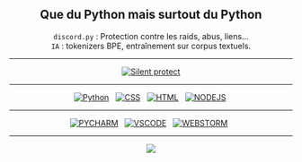 <div align="center">
<h2>Que du Python mais surtout du Python</h2>

 `discord.py` : Protection contre les raids, abus, liens... <br>
 `IA` : tokenizers BPE, entraînement sur corpus textuels.
</div>

---

<div align="center">
 
[![Silent protect](https://img.shields.io/discord/1172575351935881237?color=5865F2&label=Silent-Protect&logo=discord&logoColor=white&style=for-the-badge)](https://discord.gg/9sGV324tHz)
 
 </div>
 
---

<div align="center">

[![Python](https://skillicons.dev/icons?i=python)]()  &nbsp;
[![CSS](https://skillicons.dev/icons?i=css)]()  &nbsp;
[![HTML](https://skillicons.dev/icons?i=html)]()  &nbsp;
[![NODEJS](https://skillicons.dev/icons?i=nodejs)]()&nbsp;

</div>

---

<div align="center">

[![PYCHARM](https://skillicons.dev/icons?i=pycharm)](https://www.jetbrains.com/pycharm)  &nbsp;
[![VSCODE](https://skillicons.dev/icons?i=vscode)]()  &nbsp;
[![WEBSTORM](https://skillicons.dev/icons?i=webstorm)](https://www.jetbrains.com/webstorm)  &nbsp;

</div>

---

<p align="center">
  <img src="https://github-readme-stats.vercel.app/api/wakatime?username=cmgcpf&theme=tokyonight&hide_border=true&date_format=%5BY%20%5DM%20h"/>
</p>


